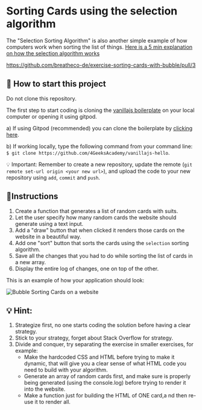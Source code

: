 <!--hide-->
# Sorting Cards using the selection algorithm
<!--endhide-->

The "Selection Sorting Algorithm" is also another simple example of how computers work when sorting the list of things. [Here is a 5 min explanation on how the selection algorithm works](https://www.youtube.com/watch?v=g-PGLbMth_g)

https://github.com/breatheco-de/exercise-sorting-cards-with-bubble/pull/3

## 🌱  How to start this project

Do not clone this repository.

The first step to start coding is cloning the [vanillajs boilerplate](https://github.com/4GeeksAcademy/vanillajs-hello) on your local computer or opening it using gitpod.

a) If using Gitpod (recommended) you can clone the boilerplate by [clicking here](https://github.com/4GeeksAcademy/vanillajs-hello).

b) If working locally, type the following command from your command line: `$ git clone https://github.com/4GeeksAcademy/vanillajs-hello`.

💡 Important: Remember to create a new repository, update the remote (`git remote set-url origin <your new url>`), and upload the code to your new repository using `add`, `commit` and `push`.


## 📝Instructions

1. Create a function that generates a list of random cards with suits.
2. Let the user specify how many random cards the website should generate using a text input.
3. Add a "draw" button that when clicked it renders those cards on the website in a beautiful way.
4. Add one "sort" button that sorts the cards using the `selection` sorting algorithm.
5. Save all the changes that you had to do while sorting the list of cards in a new array.
6. Display the entire log of changes, one on top of the other.

This is an example of how your application should look:

![Bubble Sorting Cards on a website](https://raw.githubusercontent.com/breatheco-de/exercise-sorting-cards-with-select/master/preview.gif)

## 💡 Hint:

1. Strategize first, no one starts coding the solution before having a clear strategy.
2. Stick to your strategy, forget about Stack Overflow for strategy.
3. Divide and conquer, try separating the exercise in smaller exercises, for example:
    - Make the hardcoded CSS and HTML before trying to make it dynamic, that will give you a clear sense of what HTML code you need to build with your algorithm.
    - Generate an array of random cards first, and make sure is properly being generated (using the console.log) before trying to render it into the website.
    - Make a function just for building the HTML of ONE card,a nd then re-use it to render all.
